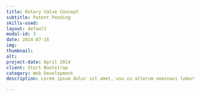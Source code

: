 ```yaml
---
title: Rotary Valve Concept
subtitle: Patent Pending
skills-used:
layout: default
modal-id: 3
date: 2014-07-16
img: 
thumbnail: 
alt: 
project-date: April 2014
client: Start Bootstrap
category: Web Development
description: Lorem ipsum dolor sit amet, usu cu alterum nominavi lobortis. At duo novum diceret. Tantas apeirian vix et, usu sanctus postulant inciderint ut, populo diceret necessitatibus in vim. Cu eum dicam feugiat noluisse.

---
```

